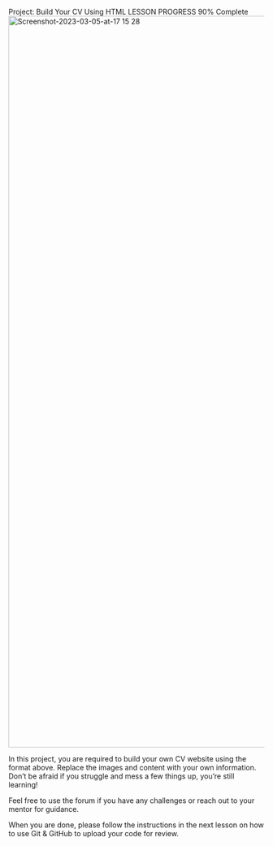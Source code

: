 Project: Build Your CV Using HTML
LESSON PROGRESS
90% Complete
<img width="1440" alt="Screenshot-2023-03-05-at-17 15 28" src="https://github.com/Zuribabie/my_first_repo/assets/157492603/26cb2874-06bf-4208-9173-c189db480acd">


In this project, you are required to build your own CV website using the format above. Replace the images and content with your own information. Don’t be afraid if you struggle and mess a few things up, you’re still learning!

Feel free to use the forum if you have any challenges or reach out to your mentor for guidance.

When you are done, please follow the instructions in the next lesson on how to use Git & GitHub to upload your code for review.
